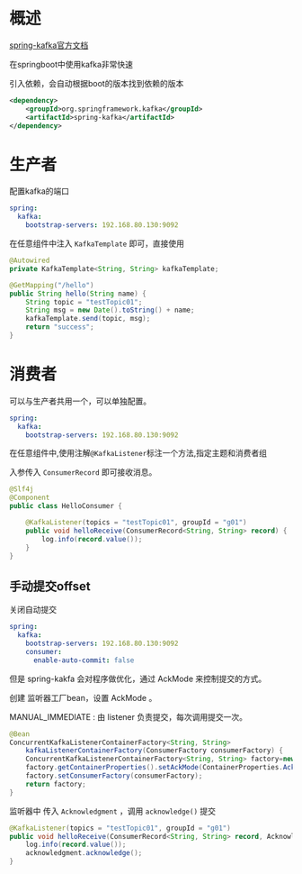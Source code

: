 # 概述

[spring-kafka官方文档](https://docs.spring.io/spring-kafka/docs/current/reference/html/)

在springboot中使用kafka非常快速

引入依赖，会自动根据boot的版本找到依赖的版本

```xml
<dependency>
    <groupId>org.springframework.kafka</groupId>
    <artifactId>spring-kafka</artifactId>
</dependency>
```

# 生产者

配置kafka的端口

```yaml
spring:
  kafka:
    bootstrap-servers: 192.168.80.130:9092
```

在任意组件中注入 `KafkaTemplate` 即可，直接使用

```java
@Autowired
private KafkaTemplate<String, String> kafkaTemplate;

@GetMapping("/hello")
public String hello(String name) {
    String topic = "testTopic01";
    String msg = new Date().toString() + name;
    kafkaTemplate.send(topic, msg);
    return "success";
}
```

# 消费者

可以与生产者共用一个，可以单独配置。

```yaml
spring:
  kafka:
    bootstrap-servers: 192.168.80.130:9092
```

在任意组件中,使用注解`@KafkaListener`标注一个方法,指定主题和消费者组

入参传入 `ConsumerRecord` 即可接收消息。

```java
@Slf4j
@Component
public class HelloConsumer {

    @KafkaListener(topics = "testTopic01", groupId = "g01")
    public void helloReceive(ConsumerRecord<String, String> record) {
        log.info(record.value());
    }
}
```

## 手动提交offset

关闭自动提交

```yaml
spring:
  kafka:
    bootstrap-servers: 192.168.80.130:9092
    consumer:
      enable-auto-commit: false
```

但是 spring-kakfa 会对程序做优化，通过 AckMode 来控制提交的方式。

创建 监听器工厂bean，设置 AckMode 。

MANUAL_IMMEDIATE : 由 listener 负责提交，每次调用提交一次。

```java
@Bean
ConcurrentKafkaListenerContainerFactory<String, String>
    kafkaListenerContainerFactory(ConsumerFactory consumerFactory) {
    ConcurrentKafkaListenerContainerFactory<String, String> factory=new ConcurrentKafkaListenerContainerFactory<>();
    factory.getContainerProperties().setAckMode(ContainerProperties.AckMode.MANUAL_IMMEDIATE);
    factory.setConsumerFactory(consumerFactory);
    return factory;
}
```

监听器中 传入 `Acknowledgment` ，调用 `acknowledge()` 提交

```java
@KafkaListener(topics = "testTopic01", groupId = "g01")
public void helloReceive(ConsumerRecord<String, String> record, Acknowledgment acknowledgment) {
    log.info(record.value());
    acknowledgment.acknowledge();
}
```

